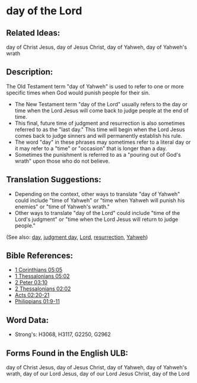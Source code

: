 # day of the Lord

## Related Ideas:

day of Christ Jesus, day of Jesus Christ, day of Yahweh, day of Yahweh's wrath

## Description:

The Old Testament term "day of Yahweh" is used to refer to one or more specific times when God would punish people for their sin.

* The New Testament term "day of the Lord" usually refers to the day or time when the Lord Jesus will come back to judge people at the end of time.
* This final, future time of judgment and resurrection is also sometimes referred to as the "last day." This time will begin when the Lord Jesus comes back to judge sinners and will permanently establish his rule.
* The word "day" in these phrases may sometimes refer to a literal day or it may refer to a "time" or "occasion" that is longer than a day.
* Sometimes the punishment is referred to as a "pouring out of God's wrath" upon those who do not believe.

## Translation Suggestions:

* Depending on the context, other ways to translate "day of Yahweh" could include "time of Yahweh" or "time when Yahweh will punish his enemies" or "time of Yahweh's wrath."
* Other ways to translate "day of the Lord" could include "time of the Lord's judgment" or "time when the Lord Jesus will return to judge people."

(See also: [day](../other/biblicaltimeday.md), [judgment day](../kt/judgmentday.md), [Lord](../kt/lord.md), [resurrection](../kt/resurrection.md), [Yahweh](../kt/yahweh.md))

## Bible References:

* [1 Corinthians 05:05](rc://en/tn/help/1co/05/05)
* [1 Thessalonians 05:02](rc://en/tn/help/1th/05/02)
* [2 Peter 03:10](rc://en/tn/help/2pe/03/10)
* [2 Thessalonians 02:02](rc://en/tn/help/2th/02/02)
* [Acts 02:20-21](rc://en/tn/help/act/02/20)
* [Philippians 01:9-11](rc://en/tn/help/php/01/09)

## Word Data:

* Strong's: H3068, H3117, G2250, G2962

## Forms Found in the English ULB:

day of Christ Jesus, day of Jesus Christ, day of Yahweh, day of Yahweh's wrath, day of our Lord Jesus, day of our Lord Jesus Christ, day of the Lord

